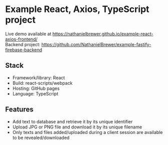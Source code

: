 # Example React, Axios, TypeScript project

Live demo available at <https://nathanielbrewer.github.io/example-react-axios-frontend/>   
Backend project: <https://github.com/NathanielBrewer/example-fastify-firebase-backend>

## Stack
- Framework/library: React
- Build: react-scripts/webpack
- Hosting: GitHub pages
- Language: TypeScript

## Features
- Add text to database and retrieve it by its unique identifier
- Upload JPG or PNG file and download it by its unique filename
- Only texts and files added/uploaded during a client session are available to be revealed/downloaded

